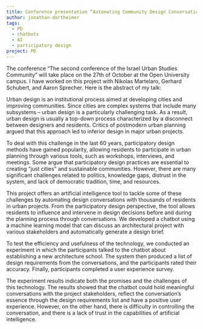 ```yaml
---
title: Conference presentation “Automating Community Design Conversations in Urban Design using Chatbots and Machine Learning
author: jonathan-dortheimer
tags:
  - PD
  - chatbots
  - AI
  - participatory design
project: PD
---
```


The conference “The second conference of the Israel Urban Studies Community” will take place on the 27th of October at the Open University campus. I have worked on this project with Nikolas Martelaro, Gerhard Schubert, and Aaron Sprecher. Here is the abstract of my talk:

Urban design is an institutional process aimed at developing cities and improving communities. Since cities are complex systems that include many subsystems – urban design is a particularly challenging task. As a result, urban design is usually a top-down process characterized by a disconnect between designers and residents. Critics of postmodern urban planning argued that this approach led to inferior design in major urban projects.

To deal with this challenge in the last 60 years, participatory design methods have gained popularity, allowing residents to participate in urban planning through various tools, such as workshops, interviews, and meetings. Some argue that participatory design practices are essential to creating “just cities” and sustainable communities. However, there are many significant challenges related to politics, knowledge gaps, distrust in the system, and lack of democratic tradition, time, and resources.

This project offers an artificial intelligence tool to tackle some of these challenges by automating design conversations with thousands of residents in urban projects. From the participatory design perspective, the tool allows residents to influence and intervene in design decisions before and during the planning process through conversations. We developed a chatbot using a machine learning model that can discuss an architectural project with various stakeholders and automatically generate a design brief.

To test the efficiency and usefulness of the technology, we conducted an experiment in which the participants talked to the chatbot about establishing a new architecture school. The system then produced a list of design requirements from the conversations, and the participants rated their accuracy. Finally, participants completed a user experience survey.

The experiment results indicate both the promises and the challenges of this technology. The results showed that the chatbot could hold meaningful conversations with the project stakeholders, reflect the conversation’s essence through the design requirements list and have a positive user experience. However, on the other hand, there is difficulty in controlling the conversation, and there is a lack of trust in the capabilities of artificial intelligence.
